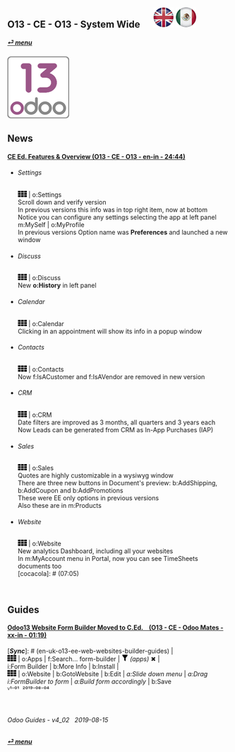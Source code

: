 ## O13 - CE - O13 - System Wide &nbsp;&nbsp;&nbsp;&nbsp; [![en-uk](/doc/img/flg/en-uk-flg-btn-sml.png)](/en-uk/o13/ce/o13/en-uk-o13-ce-o13-guides.md) [ ![es-mx](/doc/img/flg/es-mx-flg-btn-sml.png)](/es-mx/o13/ce/o13/es-mx-o13-ce-o13-guides.md)  
#### [_&#x23CE; menu_](/en-uk/o13/ce/en-uk-o13-ce-guides-menu.md "Back to CE menu")
### ![o13](/doc/img/app/big/o13.png)
[ⱽ¹²³⁴⁵⁶⁷⁸⁹⁰⁻]: # (ⱽ¹²³⁴⁵⁶⁷⁸⁹⁰⁻)

## News  

#### [CE Ed. Features & Overview (O13 - CE - O13 - en-in - 24:44)](https://youtube.com/embed/iLCKaoMD5Mc?autoplay=1&start=0&end=0&rel=0)  
- ###### Settings  
  ![apps](/doc/img/apps.png) | o:Settings  
  Scroll down and verify version  
  In previous versions this info was in top right item, now at bottom  
  Notice you can configure any settings selecting the app at left panel  
  m:MySelf | o:MyProfile  
  In previous versions Option name was **Preferences** and launched a new window  
- ###### Discuss  
  ![apps](/doc/img/apps.png) | o:Discuss  
  New **o:History** in left panel  
- ###### Calendar  
  ![apps](/doc/img/apps.png) | o:Calendar  
  Clicking in an appointment will show its info in a popup window  
- ###### Contacts  
  ![apps](/doc/img/apps.png) | o:Contacts  
  Now f:IsACustomer and f:IsAVendor are removed in new version  
- ###### CRM  
  ![apps](/doc/img/apps.png) | o:CRM  
  Date filters are improved as 3 months, all quarters and 3 years each  
  Now Leads can be generated from CRM as In-App Purchases (IAP)  
- ###### Sales  
  ![apps](/doc/img/apps.png) | o:Sales  
  Quotes are highly customizable in a wysiwyg window  
  There are three new buttons in Document's preview: b:AddShipping, b:AddCoupon and b:AddPromotions  
  These were EE only options in previous versions  
  Also these are in m:Products  
- ###### Website  
  ![apps](/doc/img/apps.png) | o:Website  
  New analytics Dashboard, including all your websites  
  In m:MyAccount menu in Portal, now you can see TimeSheets documents too  
[cocacola]: # (07:05)  

<br>

## Guides

#### [Odoo13 Website Form Builder Moved to C.Ed. &nbsp;&nbsp; (O13 - CE - Odoo Mates - xx-in - 01:19)](https://youtube.com/embed/o3WGNq4i344?autoplay=1&start=0&end=0&rel=0)  
[***Sync***]: # (en-uk-o13-ee-web-websites-builder-guides) |  
![apps](/doc/img/apps.png) | o:Apps | f:Search... form-builder | ![filter](/doc/img/filter.png) _(apps)_ &#x2716; |  
i:Form Builder | b:More Info | b:Install |  
![apps](/doc/img/apps.png) | o:Website | b:GotoWebsite | b:Edit | _a:Slide down menu_ | _a:Drag i:FormBuilder to form_ | _a:Build form accordingly_ | b:Save  
ⱽ¹⁻⁰¹ &nbsp;²⁰¹⁹⁻⁰⁸⁻⁰⁴

<br>
	
###### Odoo Guides - v4_02 &nbsp; 2019-08-15  
**[_&#x23CE; menu_](/en-uk/o13/ce/en-uk-o13-ce-guides-menu.md)**  
